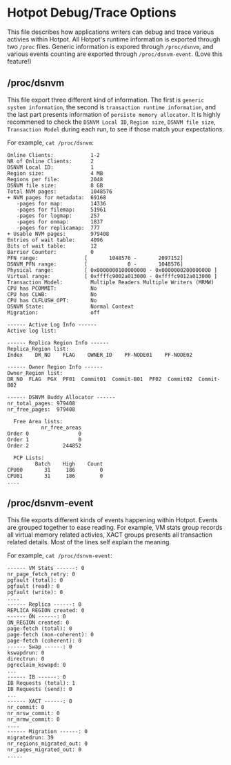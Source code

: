 # Hotpot Debug/Trace Options
This file describes how applications writers can debug and trace various activies within Hotpot. All Hotpot's runtime information is exported through two `/proc` files. Generic information is expored through `/proc/dsnvm`, and various events counting are exported through `/proc/dsnvm-event`. (Love this feature!)

## /proc/dsnvm
This file export three different kind of information. The first is `generic system information`, the second is `transaction runtime information`, and the last part presents information of `persiste memory allocator`. It is highly recommened to check the `DSNVM Local ID`, `Region size`, `DSNVM file size`, `Transaction Model` during each run, to see if those match your expectations.

For example, `cat /proc/dsnvm`:
```
Online Clients:            1-2
NR of Online Clients:      2
DSNVM Local ID:            1
Region size:               4 MB
Regions per file:          2048
DSNVM file size:           8 GB
Total NVM pages:           1048576
+ NVM pages for metadata:  69168
   -pages for map:         14336
   -pages for filemap:     51961
   -pages for logmap:      257
   -pages for onmap:       1837
   -pages for replicamap:  777
+ Usable NVM pages:        979408
Entries of wait table:     4096
Bits of wait table:        12
Barrier Counter:           0
PFN range:               [       1048576 -       2097152]
DSNVM_PFN range:         [             0 -       1048576]
Physical range:          [ 0x0000000100000000 - 0x0000000200000000 ]
Virtual range:           [ 0xffffc9002a013000 - 0xffffc9012a013000 ]
Transaction Model:         Multiple Readers Multiple Writers (MRMW)
CPU has PCOMMIT:           No
CPU has CLWB:              No
CPU has CLFLUSH_OPT:       No
DSNVM State:               Normal Context
Migration:                 off

------ Active Log Info ------
Active log list:

------ Replica Region Info ------
Replica_Region list:
Index    DR_NO    FLAG    OWNER_ID    PF-NODE01    PF-NODE02

------ Owner Region Info ------
Owner_Region list:
DR_NO  FLAG  PGX  PF01  Commit01  Commit-B01  PF02  Commit02  Commit-B02

------ DSNVM Buddy Allocator ------
nr_total_pages: 979408
nr_free_pages:  979408

  Free Area lists:
           nr_free_areas
Order 0                0
Order 1                0
Order 2           244852

  PCP Lists:
         Batch    High    Count
CPU00       31     186        0
CPU01       31     186        0
....
```

## /proc/dsnvm-event
This file exports different kinds of events happening within Hotpot. Events are grouped together to ease reading. For example, VM stats group records all virtual memory related activies, XACT groups presents all transaction related details. Most of the lines self explain the meaning.

For example, `cat /proc/dsnvm-event`:
```
------ VM Stats ------: 0
nr_page_fetch_retry: 0
pgfault (total): 0
pgfault (read): 0
pgfault (write): 0
....
------ Replica ------: 0
REPLICA_REGION created: 0
------ ON ------: 0
ON_REGION created: 0
page-fetch (total): 0
page-fetch (non-coherent): 0
page-fetch (coherent): 0
------ Swap ------: 0
kswapdrun: 0
directrun: 0
pgreclaim_kswapd: 0
...
------ IB ------: 0
IB Requests (total): 1
IB Requests (send): 0
...
------ XACT ------: 0
nr_commit: 0
nr_mrsw_commit: 0
nr_mrmw_commit: 0
....
------ Migration ------: 0
migratedrun: 39
nr_regions_migrated_out: 0
nr_pages_migrated_out: 0
.....

```

